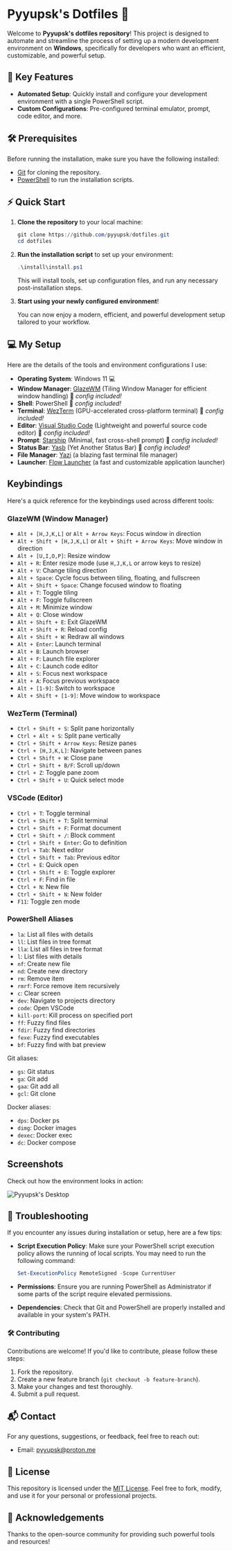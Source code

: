 # Pyyupsk's Dotfiles 🚀

Welcome to **Pyyupsk's dotfiles repository**! This project is designed to automate and streamline the process of setting up a modern development environment on **Windows**, specifically for developers who want an efficient, customizable, and powerful setup.

## 🌟 Key Features

- **Automated Setup**: Quickly install and configure your development environment with a single PowerShell script.
- **Custom Configurations**: Pre-configured terminal emulator, prompt, code editor, and more.

## 🛠️ Prerequisites

Before running the installation, make sure you have the following installed:

- [Git](https://git-scm.com/) for cloning the repository.
- [PowerShell](https://docs.microsoft.com/en-us/powershell/) to run the installation scripts.

## ⚡ Quick Start

1. **Clone the repository** to your local machine:

   ```powershell
   git clone https://github.com/pyyupsk/dotfiles.git
   cd dotfiles
   ```

2. **Run the installation script** to set up your environment:

   ```powershell
   .\install\install.ps1
   ```

   This will install tools, set up configuration files, and run any necessary post-installation steps.

3. **Start using your newly configured environment**!

   You can now enjoy a modern, efficient, and powerful development setup tailored to your workflow.

## 💻 My Setup

Here are the details of the tools and environment configurations I use:

- **Operating System**: Windows 11 💻
- **Window Manager**: [GlazeWM](https://github.com/glzr-io/glazewm) (Tiling Window Manager for efficient window handling) 🦊 _config included!_
- **Shell**: PowerShell 🦊 _config included!_
- **Terminal**: [WezTerm](https://wezfurlong.org/wezterm/) (GPU-accelerated cross-platform terminal) 🦊 _config included!_
- **Editor**: [Visual Studio Code](https://code.visualstudio.com/) (Lightweight and powerful source code editor) 🦊 _config included!_
- **Prompt**: [Starship](https://starship.rs/) (Minimal, fast cross-shell prompt) 🦊 _config included!_
- **Status Bar**: [Yasb](https://github.com/amnweb/yasb) (Yet Another Status Bar) 🦊 _config included!_
- **File Manager**: [Yazi](https://github.com/sxyazi/yazi) (a blazing fast terminal file manager)
- **Launcher**: [Flow Launcher](https://flowlauncher.com/) (a fast and customizable application launcher)

## Keybindings

Here's a quick reference for the keybindings used across different tools:

### GlazeWM (Window Manager)

- `Alt + [H,J,K,L]` or `Alt + Arrow Keys`: Focus window in direction
- `Alt + Shift + [H,J,K,L]` or `Alt + Shift + Arrow Keys`: Move window in direction
- `Alt + [U,I,O,P]`: Resize window
- `Alt + R`: Enter resize mode (use `H,J,K,L` or arrow keys to resize)
- `Alt + V`: Change tiling direction
- `Alt + Space`: Cycle focus between tiling, floating, and fullscreen
- `Alt + Shift + Space`: Change focused window to floating
- `Alt + T`: Toggle tiling
- `Alt + F`: Toggle fullscreen
- `Alt + M`: Minimize window
- `Alt + Q`: Close window
- `Alt + Shift + E`: Exit GlazeWM
- `Alt + Shift + R`: Reload config
- `Alt + Shift + W`: Redraw all windows
- `Alt + Enter`: Launch terminal
- `Alt + B`: Launch browser
- `Alt + F`: Launch file explorer
- `Alt + C`: Launch code editor
- `Alt + S`: Focus next workspace
- `Alt + A`: Focus previous workspace
- `Alt + [1-9]`: Switch to workspace
- `Alt + Shift + [1-9]`: Move window to workspace

### WezTerm (Terminal)

- `Ctrl + Shift + S`: Split pane horizontally
- `Ctrl + Alt + S`: Split pane vertically
- `Ctrl + Shift + Arrow Keys`: Resize panes
- `Ctrl + [H,J,K,L]`: Navigate between panes
- `Ctrl + Shift + W`: Close pane
- `Ctrl + Shift + B/F`: Scroll up/down
- `Ctrl + Z`: Toggle pane zoom
- `Ctrl + Shift + U`: Quick select mode

### VSCode (Editor)

- `Ctrl + T`: Toggle terminal
- `Ctrl + Shift + T`: Split terminal
- `Ctrl + Shift + F`: Format document
- `Ctrl + Shift + /`: Block comment
- `Ctrl + Shift + Enter`: Go to definition
- `Ctrl + Tab`: Next editor
- `Ctrl + Shift + Tab`: Previous editor
- `Ctrl + E`: Quick open
- `Ctrl + Shift + E`: Toggle explorer
- `Ctrl + F`: Find in file
- `Ctrl + N`: New file
- `Ctrl + Shift + N`: New folder
- `F11`: Toggle zen mode

### PowerShell Aliases

- `la`: List all files with details
- `ll`: List files in tree format
- `lla`: List all files in tree format
- `l`: List files with details
- `nf`: Create new file
- `nd`: Create new directory
- `rm`: Remove item
- `rmrf`: Force remove item recursively
- `c`: Clear screen
- `dev`: Navigate to projects directory
- `code`: Open VSCode
- `kill-port`: Kill process on specified port
- `ff`: Fuzzy find files
- `fdir`: Fuzzy find directories
- `fexe`: Fuzzy find executables
- `bf`: Fuzzy find with bat preview

Git aliases:

- `gs`: Git status
- `ga`: Git add
- `gaa`: Git add all
- `gcl`: Git clone

Docker aliases:

- `dps`: Docker ps
- `dimg`: Docker images
- `dexec`: Docker exec
- `dc`: Docker compose

## Screenshots

Check out how the environment looks in action:

![Pyyupsk's Desktop](.github/images/desktop.png)

## 📝 Troubleshooting

If you encounter any issues during installation or setup, here are a few tips:

- **Script Execution Policy**: Make sure your PowerShell script execution policy allows the running of local scripts. You may need to run the following command:

   ```powershell
   Set-ExecutionPolicy RemoteSigned -Scope CurrentUser
   ```

- **Permissions**: Ensure you are running PowerShell as Administrator if some parts of the script require elevated permissions.
- **Dependencies**: Check that Git and PowerShell are properly installed and available in your system's PATH.

### 🛠️ Contributing

Contributions are welcome! If you'd like to contribute, please follow these steps:

1. Fork the repository.
2. Create a new feature branch (`git checkout -b feature-branch`).
3. Make your changes and test thoroughly.
4. Submit a pull request.

## 📬 Contact

For any questions, suggestions, or feedback, feel free to reach out:

- Email: [pyyupsk@proton.me](mailto:pyyupsk@proton.me)

## 📄 License

This repository is licensed under the [MIT License](LICENSE). Feel free to fork, modify, and use it for your personal or professional projects.

## 🎉 Acknowledgements

Thanks to the open-source community for providing such powerful tools and resources!
